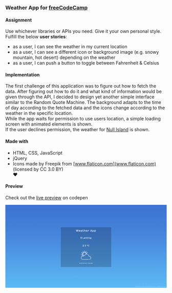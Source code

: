 ### Weather App for [freeCodeCamp](https://www.freecodecamp.org/challenges/show-the-local-weather)

#### Assignment
Use whichever libraries or APIs you need. Give it your own personal style.  
Fulfill the below **user stories**:
- as a user, I can see the weather in my current location  
- as a user, I can see a different icon or background image (e.g. snowy mountain, hot desert) depending on the weather  
- as a user, I can push a button to toggle between Fahrenheit & Celsius

#### Implementation
The first challenge of this application was to figure out how to fetch the data. After figuring out how to do it and what kind of information would be given through the API, I decided to design yet another simple interface similar to the Random Quote Machine. The background adapts to the time of day according to the fetched data and the icons change according to the weather in the specific location.  
While the app waits for permission to use users location, a simple loading screen with animated elements is shown.  
If the user declines permission, the weather for [Null Island](https://en.wikipedia.org/wiki/Null_Island) is shown.

#### Made with
- HTML, CSS, JavaScript  
- jQuery  
- Icons made by Freepik from [www.flaticon.com](www.flaticon.com) (licensed by CC 3.0 BY)  
♥

#### Preview

Check out the [live preview](https://codepen.io/miffili/full/ZaVQGm/) on codepen

![Screenshot of the Weather App for freeCodeCamp](https://raw.githubusercontent.com/Miffili/freeCodeCamp/b56a6fbfb9cc5618366201a7053e0d5207332d3b/FED-weatherapp/preview/Weather%20App.png "Screenshot of the Weather App for freeCodeCamp")

